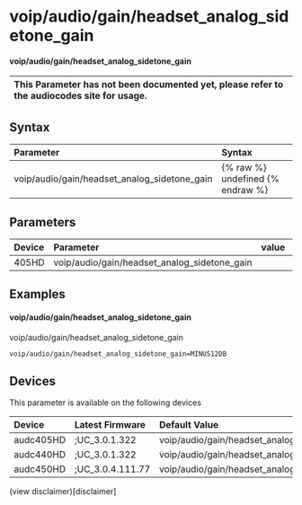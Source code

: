 ﻿---
description: voip/audio/gain/headset_analog_sidetone_gain
search: false
---

# voip/audio/gain/headset_analog_sidetone_gain

#### voip/audio/gain/headset_analog_sidetone_gain


| This Parameter has not been documented yet, please refer to the audiocodes site for usage.  |
| :--- |

## Syntax
| Parameter | Syntax |
| :--- | :--- |
|voip/audio/gain/headset_analog_sidetone_gain | {% raw %} undefined {% endraw %} |

## Parameters
|Device|Parameter|value|Description|
|:---|:---|:---|:---|
| 405HD | voip/audio/gain/headset_analog_sidetone_gain |  |  |

## Examples
#### voip/audio/gain/headset_analog_sidetone_gain

voip/audio/gain/headset_analog_sidetone_gain

```
voip/audio/gain/headset_analog_sidetone_gain=MINUS12DB
```

## Devices
This parameter is available on the following devices

| Device | Latest Firmware | Default Value |
|:---|:---|:---|
| audc405HD | ;UC_3.0.1.322 | voip/audio/gain/headset_analog_sidetone_gain=MINUS12DB 
| audc440HD | ;UC_3.0.1.322 | voip/audio/gain/headset_analog_sidetone_gain=MINUS12DB 
| audc450HD | ;UC_3.0.4.111.77 | voip/audio/gain/headset_analog_sidetone_gain=MINUS12DB 

(view disclaimer)[disclaimer]
